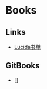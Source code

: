# Books

## Links
- [Lucida书单](http://www.cnblogs.com/figure9/p/developer-reading-list.html#apprentice_patterns)

## GitBooks
- []
